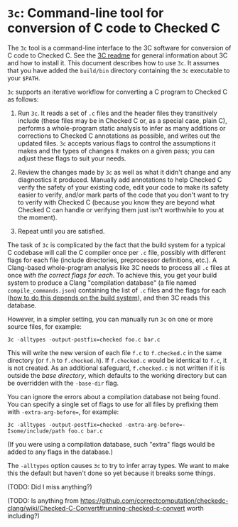 # `3c`: Command-line tool for conversion of C code to Checked C

The `3c` tool is a command-line interface to the 3C software for conversion of C code to Checked C.  See the [3C readme](../../docs/checkedc/3C/README.md) for general information about 3C and how to install it.  This document describes how to use `3c`.  It assumes that you have added the `build/bin` directory containing the `3c` executable to your `$PATH`.

`3c` supports an iterative workflow for converting a C program to Checked C as follows:

1. Run `3c`.  It reads a set of `.c` files and the header files they transitively include (these files may be in Checked C or, as a special case, plain C), performs a whole-program static analysis to infer as many additions or corrections to Checked C annotations as possible, and writes out the updated files.  `3c` accepts various flags to control the assumptions it makes and the types of changes it makes on a given pass; you can adjust these flags to suit your needs.

2. Review the changes made by `3c` as well as what it didn't change and any diagnostics it produced.  Manually add annotations to help Checked C verify the safety of your existing code, edit your code to make its safety easier to verify, and/or mark parts of the code that you don't want to try to verify with Checked C (because you know they are beyond what Checked C can handle or verifying them just isn't worthwhile to you at the moment).

3. Repeat until you are satisfied.

The task of `3c` is complicated by the fact that the build system for a typical C codebase will call the C compiler once per `.c` file, possibly with different flags for each file (include directories, preprocessor definitions, etc.).  A Clang-based whole-program analysis like 3C needs to process all `.c` files at once _with the correct flags for each_.  To achieve this, you get your build system to produce a Clang "compilation database" (a file named `compile_commands.json`) containing the list of `.c` files and the flags for each ([how to do this depends on the build system](../../docs/JSONCompilationDatabase.rst)), and then 3C reads this database.

However, in a simpler setting, you can manually run `3c` on one or more source files, for example:

```
3c -alltypes -output-postfix=checked foo.c bar.c
```

This will write the new version of each file `f.c` to `f.checked.c` in the same directory (or `f.h` to `f.checked.h`).  If `f.checked.c` would be identical to `f.c`, it is not created.  As an additional safeguard, `f.checked.c` is not written if it is outside the _base directory_, which defaults to the working directory but can be overridden with the `-base-dir` flag.

You can ignore the errors about a compilation database not being found.  You can specify a single set of flags to use for all files by prefixing them with `-extra-arg-before=`, for example:

```
3c -alltypes -output-postfix=checked -extra-arg-before=-Isome/include/path foo.c bar.c
```

(If you were using a compilation database, such "extra" flags would be added to any flags in the database.)

The `-alltypes` option causes `3c` to try to infer array types.  We want to make this the default but haven't done so yet because it breaks some things.

(TODO: Did I miss anything?)

(TODO: Is anything from https://github.com/correctcomputation/checkedc-clang/wiki/Checked-C-Convert#running-checked-c-convert worth including?)
